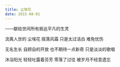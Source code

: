 ```yaml
---
title: 尘埃花
date: 2015-08-01
---
```


——献给世间所有抵达平凡的生灵<!--more-->

流离人世的
尘埃花
摇落风霜
只是太过洁白
难免忧伤

无名生长
自顾自的开放
也不期待一点新奇
只是淡淡的歌唱

沐浴阳光
轻轻吐露着芬芳
零落了过往
被岁月不经意遗忘